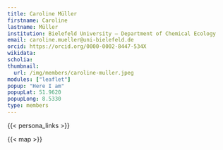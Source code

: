 ```yaml
---
title: Caroline Müller
firstname: Caroline
lastname: Müller
institution: Bielefeld University – Department of Chemical Ecology
email: caroline.mueller@uni-bielefeld.de
orcid: https://orcid.org/0000-0002-8447-534X
wikidata: 
scholia: 
thumbnail:
  url: /img/members/caroline-muller.jpeg
modules: ["leaflet"]
popup: "Here I am"
popupLat: 51.9620
popupLong: 8.5330
type: members
---
```


{{< persona_links >}}

{{< map >}}
